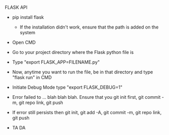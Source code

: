 FLASK API

- pip install flask
    - If the installation didn't work, ensure that the path is added on the system

- Open CMD 
- Go to your project directory where the Flask python file is
- Type "export FLASK_APP=FILENAME.py"
- Now, anytime you want to run the file, be in that directory and type "flask run" in CMD

- Initiate Debug Mode type "export FLASK_DEBUG=1"

- Error failed to ... blah blah blah. Ensure that you git init first, git commit -m, git repo link, git push
- If error still persists then git init, git add -A, git commit -m, git repo link, git push
- TA DA